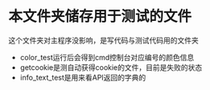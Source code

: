 # 本文件夹储存用于测试的文件

这个文件夹对主程序没影响，是写代码与测试代码用的文件夹
* color_test运行后会得到cmd控制台对应编号的颜色信息
* getcookie是测自动获得cookie的文件，目前是失败的状态
* info_text_test是用来看API返回的字典的
